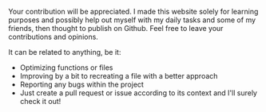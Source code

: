 Your contribution will be appreciated. I made this website solely for learning purposes and possibly help out myself with my daily tasks and some of my friends, then thought to publish on Github. Feel free to leave your contributions and opinions.



It can be related to anything, be it:

- Optimizing functions or files
- Improving by a bit to recreating a file with a better approach
- Reporting any bugs within the project
- Just create a pull request or issue according to its context and I'll surely check it out!
